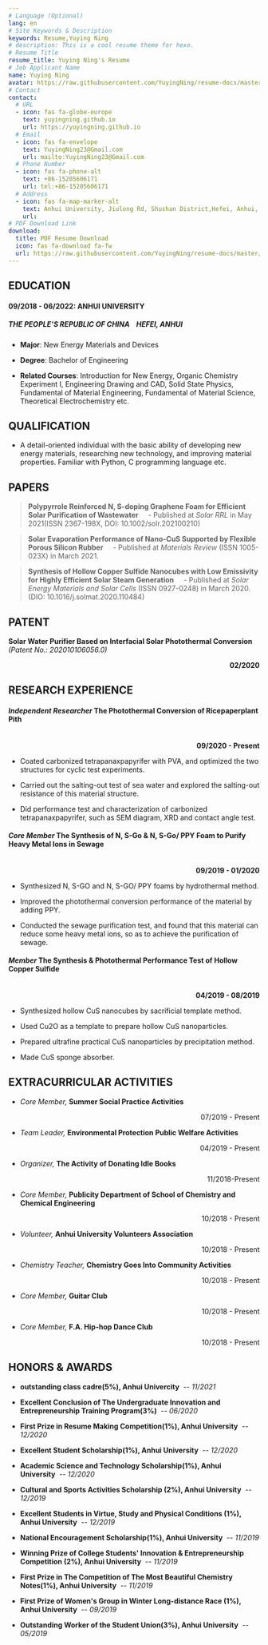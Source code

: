 ```yaml
---
# Language (Optional)
lang: en
# Site Keywords & Description
keywords: Resume,Yuying Ning
# description: This is a cool resume theme for hexo.
# Resume Title
resume_title: Yuying Ning's Resume
# Job Applicant Name
name: Yuying Ning
avatar: https://raw.githubusercontent.com/YuyingNing/resume-docs/master/assets/android-chrome-512x512.png
# Contact
contact:
  # URL
  - icon: fas fa-globe-europe
    text: yuyingning.github.io
    url: https://yuyingning.github.io
  # Email
  - icon: fas fa-envelope
    text: YuyingNing23@Gmail.com
    url: mailto:YuyingNing23@Gmail.com
  # Phone Number
  - icon: fas fa-phone-alt
    text: +86-15205606171
    url: tel:+86-15205606171
  # Address
  - icon: fas fa-map-marker-alt
    text: Anhui University, Jiulong Rd, Shushan District,Hefei, Anhui, China,230601
    url:
# PDF Download Link
download:
  title: PDF Resume Download
  icon: fas fa-download fa-fw
  url: https://raw.githubusercontent.com/YuyingNing/resume-docs/master/Resume.pdf
---
```


## <i class="fas fa-user-graduate"></i> EDUCATION

#### 09/2018 - 06/2022: ANHUI UNIVERSITY

##### THE PEOPLE’S REPUBLIC OF CHINA&nbsp;&nbsp;&nbsp;&nbsp;HEFEI, ANHUI

* **Major**: New Energy Materials and Devices

* **Degree**: Bachelor of Engineering

* **Related Courses**: Introduction for New Energy, Organic Chemistry Experiment I, Engineering Drawing and CAD, Solid State Physics, Fundamental of Material Engineering, Fundamental of Material Science, Theoretical Electrochemistry etc.

## <i class="fas fa-flag"></i> QUALIFICATION

* A detail-oriented individual with the basic ability of developing new energy materials, researching new technology, and improving material properties. Familiar with Python, C programming language etc.

## <i class="far fa-newspaper"></i> PAPERS

> **Polypyrrole Reinforced N, S-doping Graphene Foam for Efficient Solar Purification of Wastewater**
> &nbsp;&nbsp;&nbsp;&nbsp;- Published at _Solar RRL_ in May 2021(ISSN 2367-198X, DOI: 10.1002/solr.202100210)

> **Solar Evaporation Performance of Nano-CuS Supported by Flexible Porous Silicon Rubber**
> &nbsp;&nbsp;&nbsp;&nbsp;- Published at _Materials Review_ (ISSN 1005-023X) in March 2021.

> **Synthesis of Hollow Copper Sulfide Nanocubes with Low Emissivity for Highly Efficient Solar Steam Generation**
> &nbsp;&nbsp;&nbsp;&nbsp;- Published at _Solar Energy Materials and Solar Cells_ (ISSN 0927-0248) in March 2020. (DIO: 10.1016/j.solmat.2020.110484)

## <i class="fas fa-file-word"></i> PATENT

**Solar Water Purifier Based on Interfacial Solar Photothermal Conversion** _(Patent No.: 202010106056.0)_

<div style="text-align: right; font-weight: bold;">02/2020</div>

## <i class="fas fa-search"></i> RESEARCH EXPERIENCE

#### _Independent Researcher_ The Photothermal Conversion of Ricepaperplant Pith

<br/>
<div style="text-align: right; font-weight: bold;">09/2020 - Present</div>

* Coated carbonized tetrapanaxpapyrifer with PVA, and optimized the two structures for cyclic test experiments.

* Carried out the salting-out test of sea water and explored the salting-out resistance of this material structure.

* Did performance test and characterization of carbonized tetrapanaxpapyrifer, such as SEM diagram, XRD and contact angle test.

#### _Core Member_ The Synthesis of N, S-Go & N, S-Go/ PPY Foam to Purify Heavy Metal Ions in Sewage

<br/>
<div style="text-align: right; font-weight: bold;">09/2019 - 01/2020</div>

* Synthesized N, S-GO and N, S-GO/ PPY foams by hydrothermal method.

* Improved the photothermal conversion performance of the material by adding PPY.

* Conducted the sewage purification test, and found that this material can reduce some heavy metal ions, so as to achieve the purification of sewage.

#### _Member_ The Synthesis & Photothermal Performance Test of Hollow Copper Sulfide

<br/>
<div style="text-align: right; font-weight: bold;">04/2019 - 08/2019</div>

* Synthesized hollow CuS nanocubes by sacrificial template method.

* Used Cu2O as a template to prepare hollow CuS nanoparticles.

* Prepared ultrafine practical CuS nanoparticles by precipitation method.

* Made CuS sponge absorber.

## <i class="fas fa-shapes"></i> EXTRACURRICULAR ACTIVITIES

* _Core Member,_ **Summer Social Practice Activities**

<p style="text-align: right;">07/2019 - Present</p>

* _Team Leader,_ **Environmental Protection Public Welfare Activities**

<p style="text-align: right;">04/2019 - Present</p>

* _Organizer,_ **The Activity of Donating Idle Books**

<p style="text-align: right;">11/2018-Present</p>

* _Core Member,_ **Publicity Department of School of Chemistry and Chemical Engineering**

<p style="text-align: right;">10/2018 - Present</p>

* _Volunteer,_ **Anhui University Volunteers Association**

<p style="text-align: right;">10/2018 - Present</p>

* _Chemistry Teacher,_ **Chemistry Goes Into Community Activities**

<p style="text-align: right;">10/2018 - Present</p>

* _Core Member,_ **Guitar Club**

<p style="text-align: right;">10/2018 - Present</p>

* _Core Member,_ **F.A. Hip-hop Dance Club**

<p style="text-align: right;">10/2018 - Present</p>

## <i class="fas fa-award"></i> HONORS & AWARDS

* **outstanding class cadre(5%), Anhui Univercity**&nbsp;&nbsp;_-- 11/2021_

* **Excellent Conclusion of The Undergraduate Innovation and Entrepreneurship Training Program(3%)**&nbsp;&nbsp;_-- 06/2020_

* **First Prize in Resume Making Competition(1%), Anhui University**&nbsp;&nbsp;_-- 12/2020_

* **Excellent Student Scholarship(1%), Anhui University**&nbsp;&nbsp;_-- 12/2020_

* **Academic Science and Technology Scholarship(1%), Anhui University**&nbsp;&nbsp;_-- 12/2020_

* **Cultural and Sports Activities Scholarship (2%), Anhui University**&nbsp;&nbsp;_-- 12/2019_

* **Excellent Students in Virtue, Study and Physical Conditions (1%), Anhui University**&nbsp;&nbsp;_-- 12/2019_

* **National Encouragement Scholarship(1%), Anhui University**&nbsp;&nbsp;_-- 11/2019_

* **Winning Prize of College Students' Innovation & Entrepreneurship Competition (2%), Anhui University**&nbsp;&nbsp;_-- 11/2019_

* **First Prize in The Competition of The Most Beautiful Chemistry Notes(1%), Anhui University**&nbsp;&nbsp;_-- 11/2019_

* **First Prize of Women's Group in Winter Long-distance Race (1%), Anhui University**&nbsp;&nbsp;_-- 09/2019_

* **Outstanding Worker of the Student Union(3%), Anhui University**&nbsp;&nbsp;_-- 05/2019_
